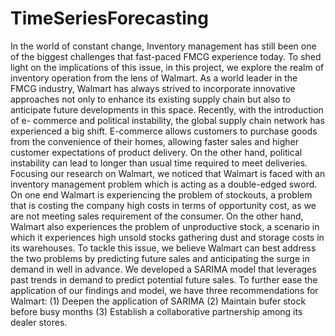 # TimeSeriesForecasting
In the world of constant change, Inventory management has still been one of the biggest challenges that fast-paced FMCG experience today. To shed light on the implications of this issue, in this project, we explore the realm of inventory operation from the lens of Walmart. As a world leader in the FMCG industry, Walmart has always strived to incorporate innovative approaches not only to enhance its existing supply chain but also to anticipate future developments in this space. Recently, with the introduction of e- commerce and political instability, the global supply chain network has experienced a big shift. E-commerce allows customers to purchase goods from the convenience of their homes, allowing faster sales and higher customer expectations of product delivery. On the other hand, political instability can lead to longer than usual time required to meet deliveries. Focusing our research on Walmart, we noticed that Walmart is faced with an inventory management problem which is acting as a double-edged sword. On one end Walmart is experiencing the problem of stockouts, a problem that is costing the company high costs in terms of opportunity cost, as we are not meeting sales requirement of the consumer. On the other hand, Walmart also experiences the problem of unproductive stock, a scenario in which it experiences high unsold stocks gathering dust and storage costs in its warehouses. To tackle this issue, we believe Walmart can best address the two problems by predicting future sales and anticipating the surge in demand in well in advance. We developed a SARIMA model that leverages past trends in demand to predict potential future sales. To further ease the application of our findings and model, we have three recommendations for Walmart: (1) Deepen the application of SARIMA (2) Maintain bufer stock before busy months (3) Establish a collaborative partnership among its dealer stores.
